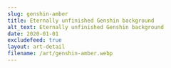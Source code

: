 ```yaml
---
slug: genshin-amber
title: Eternally unfinished Genshin background
alt_text: Eternally unfinished Genshin background
date: 2020-01-01
excludefeed: true
layout: art-detail
filename: /art/genshin-amber.webp
---
```

